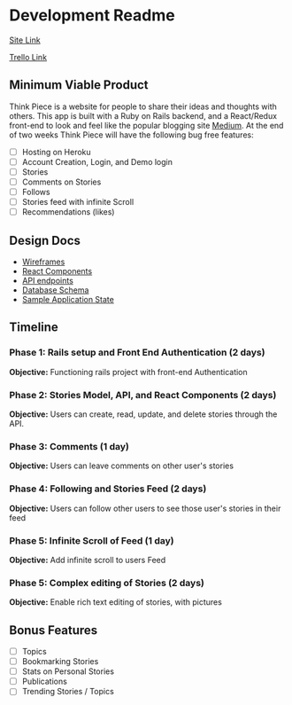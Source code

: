# Development Readme
[Site Link](http//www.heroku.com/example)

[Trello Link](https://trello.com/b/O5AUtpvU)

## Minimum Viable Product

Think Piece is a website for people to share their ideas and thoughts with others. This app is built with a Ruby on Rails backend, and a React/Redux front-end to look and feel like the popular blogging site [Medium](https://medium.com). At the end of two weeks Think Piece will have the following bug free features:

- [ ] Hosting on Heroku
- [ ] Account Creation, Login, and Demo login
- [ ] Stories
- [ ] Comments on Stories
- [ ] Follows
- [ ] Stories feed with infinite Scroll
- [ ] Recommendations (likes)

## Design Docs

- [Wireframes]()
- [React Components](https://github.com/Gabriel-Lewis/ThinkPiece/blob/master/docs/component-hierarchy.md)
- [API endpoints](https://github.com/Gabriel-Lewis/ThinkPiece/blob/master/docs/api-endpoints.md)
- [Database Schema](https://github.com/Gabriel-Lewis/ThinkPiece/blob/master/docs/schema.md)
- [Sample Application State](https://github.com/Gabriel-Lewis/ThinkPiece/blob/master/docs/sample-state.md)

## Timeline

### Phase 1: Rails setup and Front End Authentication (2 days)
**Objective:** Functioning rails project with front-end Authentication
### Phase 2: Stories Model, API, and React Components (2 days)
**Objective:** Users can create, read, update, and delete stories through the API.
### Phase 3: Comments (1 day)
**Objective:** Users can leave comments on other user's stories
### Phase 4: Following and Stories Feed (2 days)
**Objective:** Users can follow other users to see those user's stories in their feed
### Phase 5: Infinite Scroll of Feed (1 day)
**Objective:** Add infinite scroll to users Feed
### Phase 5: Complex editing of Stories (2 days)
**Objective:** Enable rich text editing of stories, with pictures

## Bonus Features
- [ ] Topics
- [ ] Bookmarking Stories
- [ ] Stats on Personal Stories
- [ ] Publications
- [ ] Trending Stories / Topics
